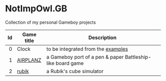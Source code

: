 # NotImpOwl.GB
Collection of my personal Gameboy projects

| Id | Game title                                                 | Description                                                                                              |
|---:|------------------------------------------------------------|----------------------------------------------------------------------------------------------------------|
|   0| Clock                                                      | to be integrated from the [examples](https://github.com/NotImplementedLife/Gameboy-ASM-Examples/tree/master/2.tiles) |
|   1| [AIRPLANZ](https://github.com/NotImplementedLife/AIRPLANZ) | a Gameboy port of a pen & paper Battleship-like board game                                               |
|   2| [rubik](https://github.com/NotImplementedLife/rubik)       | a Rubik's cube simulator                                                                                 |
